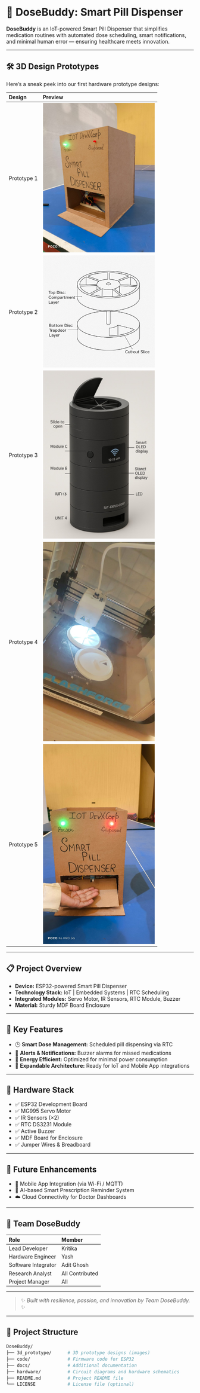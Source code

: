 # 💊 DoseBuddy: Smart Pill Dispenser

**DoseBuddy** is an IoT-powered Smart Pill Dispenser that simplifies medication routines with automated dose scheduling, smart notifications, and minimal human error — ensuring healthcare meets innovation.

---

## 🛠️ 3D Design Prototypes

Here’s a sneak peek into our first hardware prototype designs:

| Design      | Preview |
| :---------- | :------- |
| Prototype 1 | <img src="https://raw.githubusercontent.com/IOT-DevX-Corp/dosebuddy-final/master/3d_prototype/design1.jpg" width="300"/> |
| Prototype 2 | <img src="https://raw.githubusercontent.com/IOT-DevX-Corp/dosebuddy-final/master/3d_prototype/design2.jpg" width="300"/> |
| Prototype 3 | <img src="https://raw.githubusercontent.com/IOT-DevX-Corp/dosebuddy-final/master/3d_prototype/design3.jpg" width="300"/> |
| Prototype 4 | <img src="https://raw.githubusercontent.com/IOT-DevX-Corp/dosebuddy-final/master/3d_prototype/design4.jpg" width="300"/> |
| Prototype 5 | <img src="https://raw.githubusercontent.com/IOT-DevX-Corp/dosebuddy-final/master/3d_prototype/design5.jpg" width="300"/> |

---

## 📋 Project Overview

- **Device:** ESP32-powered Smart Pill Dispenser
- **Technology Stack:** IoT | Embedded Systems | RTC Scheduling
- **Integrated Modules:** Servo Motor, IR Sensors, RTC Module, Buzzer
- **Material:** Sturdy MDF Board Enclosure

---

## 🚀 Key Features

- 🕒 **Smart Dose Management:** Scheduled pill dispensing via RTC
- 🔔 **Alerts & Notifications:** Buzzer alarms for missed medications
- 🔋 **Energy Efficient:** Optimized for minimal power consumption
- 🔗 **Expandable Architecture:** Ready for IoT and Mobile App integrations

---

## 🧩 Hardware Stack

- ✅ ESP32 Development Board
- ✅ MG995 Servo Motor
- ✅ IR Sensors (×2)
- ✅ RTC DS3231 Module
- ✅ Active Buzzer
- ✅ MDF Board for Enclosure
- ✅ Jumper Wires & Breadboard

---

## 🎯 Future Enhancements

- 📱 Mobile App Integration (via Wi-Fi / MQTT)
- 🧠 AI-based Smart Prescription Reminder System
- ☁️ Cloud Connectivity for Doctor Dashboards

---

## 👥 Team DoseBuddy

| Role                | Member          |
| :------------------ | :-------------- |
| Lead Developer      | Kritika         |
| Hardware Engineer   | Yash            |
| Software Integrator | Adit Ghosh      |
| Research Analyst    | All Contributed |
| Project Manager     | All             |

---

> ✨ _Built with resilience, passion, and innovation by Team DoseBuddy._ ✨

---

## 📂 Project Structure

```bash
DoseBuddy/
├── 3d_prototype/      # 3D prototype designs (images)
├── code/              # Firmware code for ESP32
├── docs/              # Additional documentation
├── hardware/          # Circuit diagrams and hardware schematics
├── README.md          # Project README file
└── LICENSE            # License file (optional)
```
